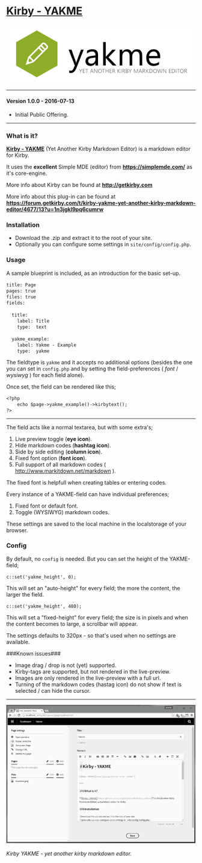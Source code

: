 # [Kirby - YAKME](https://github.com/1n3JgKl9pQ6cUMrW/kirby-yakme)

![Kirby - YAKME](kirby_yakme-logotype.png "Kirby - YAKME")

****

#### Version 1.0.0 - 2016-07-13

- Initial Public Offering.

****

### What is it?

**[Kirby - YAKME](https://github.com/1n3JgKl9pQ6cUMrW/kirby-yakme)** (Yet Another Kirby Markdown Editor) is a markdown editor for Kirby.

It uses the **excellent** Simple MDE (editor) from **https://simplemde.com/** as it's core-engine.

More info about Kirby can be found at **http://getkirby.com**

More info about this plug-in can be found at **https://forum.getkirby.com/t/kirby-yakme-yet-another-kirby-markdown-editor/4677/13?u=1n3jgkl9pq6cumrw**

### Installation

- Download the .zip and extract it to the root of your site.
- Optionally you can configure some settings in `site/config/config.php`.

### Usage

A sample blueprint is included, as an introduction for the basic set-up.

```
title: Page
pages: true
files: true
fields:

  title:
    label: Title
    type:  text

  yakme_example:
    label: Yakme - Example
    type:  yakme
```

The fieldtype is ```yakme``` and it accepts no additional options (besides the one you can set in ```config.php``` and by setting the field-preferences ( _font_ / _wysiwyg_ ) for each field alone).

Once set, the field can be rendered like this;

```
<?php
    echo $page->yakme_example()->kirbytext();
?>
```

****

The field acts like a normal textarea, but with some extra's;

1. Live preview toggle (**eye icon**).
2. Hide markdown codes (**hashtag icon**).
3. Side by side editing (**column icon**).
4. Fixed font option (**font icon**).
5. Full support of all markdown codes ( http://www.markitdown.net/markdown ).

The fixed font is helpfull when creating tables or entering codes.

Every instance of a YAKME-field can have individual preferences;

1. Fixed font or default font.
2. Toggle (WYSIWYG) markdown codes.

These settings are saved to the local machine in the localstorage of your browser.

### Config

By default, no `config` is needed. But you can set the height of the YAKME-field;

```
c::set('yakme_height', 0);
```

This will set an "auto-height" for every field; the more the content, the larger the field.

```
c::set('yakme_height', 480);
```

This will set a "fixed-height" for every field; the size is in pixels and when the content becomes to large, a scrollbar will appear.

The settings defaults to 320px - so that's used when no settings are available.

###Known issues###

- Image drag / drop is not (yet) supported.
- Kirby-tags are supported, but not rendered in the live-preview.
- Images are only rendered in the live-preview with a full url.
- Turning of the markdown codes (hastag icon) do not show if text is selected / can hide the cursor.

****

![Kirby - YAKME](kirby_yakme-capture.gif "Kirby - YAKME")

*Kirby YAKME - yet another kirby markdown editor.*